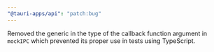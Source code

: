 ```yaml
---
"@tauri-apps/api": "patch:bug"
---
```


Removed the generic in the type of the callback function argument in `mockIPC` which prevented its proper use in tests using TypeScript.
